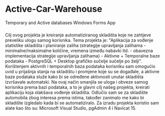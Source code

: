 # Active-Car-Warehouse
Temporary and Active databases Windows Forms App


###
Cilj ovog projekta je kreiranje automatiziranog skladišta koje ne zahtjeve preveliku ulogu samog korisnika. Tema projekta je: "Aplikacija za vođenje statistike skladišta i planiranje zaliha (strategije upravljanja zalihama - minimalne/maksimalne količine, vremena između nabavki itd. - obavezna implementacija strategije upravljanja zalihama) - Aktivne + Temporalne baze podataka - PostgreSQL + Desktop grafičko sučelje sučelje po želji". Korištenjem aktivnih i temporalnih baza podataka korisniku sam omogućio uvid u prijašnja stanja na skladištu i promjene koje su se događale, a aktivne baze podataka služe kako bi se određene aktivnosti unutar skladišta izvršavale automatski. Na ovaj način smanjila se uloga i obveze samog korisnika prema bazi podataka, a to je glavni cilj našeg projekta, kreirati aplikaciju koja olakšava vođenje skladišta. Odlučio sam se za skladište automobila zbog interesa prema istima, također zanimalo me kako bi skladište izgledalo kada bi se automatiziralo. Za izradu projekta koristio sam alate kao što su: Microsoft Visual Studio, pgAdmin 4 i Navicat 15. 


